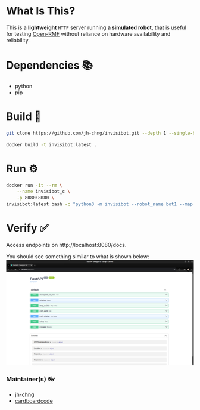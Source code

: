 # **What Is This?**

This is a **lightweight** `HTTP` server running **a simulated robot**, that is useful for testing [Open-RMF](https://www.open-rmf.org/) without reliance on hardware availability and reliability.

# **Dependencies** 📚
- python
- pip

# **Build** 🔨

```bash
git clone https://github.com/jh-chng/invisibot.git --depth 1 --single-branch --branch main && cd invisibot
```

```bash
docker build -t invisibot:latest .
```

# **Run** ⚙️

```bash
docker run -it --rm \
	--name invisibot_c \
	-p 8080:8080 \
invisibot:latest bash -c "python3 -m invisibot --robot_name bot1 --map L2"
```

# **Verify** ✅

Access endpoints on http://localhost:8080/docs.

You should see something similar to what is shown below:
![](img/swagger_ui.png)

### **Maintainer(s)** 👓

- [jh-chng](https://github.com/jh-chng)
- [cardboardcode](https://github.com/cardboardcode)